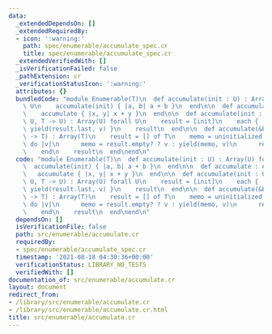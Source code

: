 ```yaml
---
data:
  _extendedDependsOn: []
  _extendedRequiredBy:
  - icon: ':warning:'
    path: spec/enumerable/accumulate_spec.cr
    title: spec/enumerable/accumulate_spec.cr
  _extendedVerifiedWith: []
  _isVerificationFailed: false
  _pathExtension: cr
  _verificationStatusIcon: ':warning:'
  attributes: {}
  bundledCode: "module Enumerable(T)\n  def accumulate(init : U) : Array(U) forall\
    \ U\n    accumulate(init) { |a, b| a + b }\n  end\n\n  def accumulate : Array(T)\n\
    \    accumulate { |x, y| x + y }\n  end\n\n  def accumulate(init : U, &block :\
    \ U, T -> U) : Array(U) forall U\n    result = [init]\n    each { |v| result <<\
    \ yield(result.last, v) }\n    result\n  end\n\n  def accumulate(&block : T, T\
    \ -> T) : Array(T)\n    result = [] of T\n    memo = uninitialized T\n    each\
    \ do |v|\n      memo = result.empty? ? v : yield(memo, v)\n      result << memo\n\
    \    end\n    result\n  end\nend\n"
  code: "module Enumerable(T)\n  def accumulate(init : U) : Array(U) forall U\n  \
    \  accumulate(init) { |a, b| a + b }\n  end\n\n  def accumulate : Array(T)\n \
    \   accumulate { |x, y| x + y }\n  end\n\n  def accumulate(init : U, &block :\
    \ U, T -> U) : Array(U) forall U\n    result = [init]\n    each { |v| result <<\
    \ yield(result.last, v) }\n    result\n  end\n\n  def accumulate(&block : T, T\
    \ -> T) : Array(T)\n    result = [] of T\n    memo = uninitialized T\n    each\
    \ do |v|\n      memo = result.empty? ? v : yield(memo, v)\n      result << memo\n\
    \    end\n    result\n  end\nend\n"
  dependsOn: []
  isVerificationFile: false
  path: src/enumerable/accumulate.cr
  requiredBy:
  - spec/enumerable/accumulate_spec.cr
  timestamp: '2021-08-18 04:30:36+00:00'
  verificationStatus: LIBRARY_NO_TESTS
  verifiedWith: []
documentation_of: src/enumerable/accumulate.cr
layout: document
redirect_from:
- /library/src/enumerable/accumulate.cr
- /library/src/enumerable/accumulate.cr.html
title: src/enumerable/accumulate.cr
---
```

